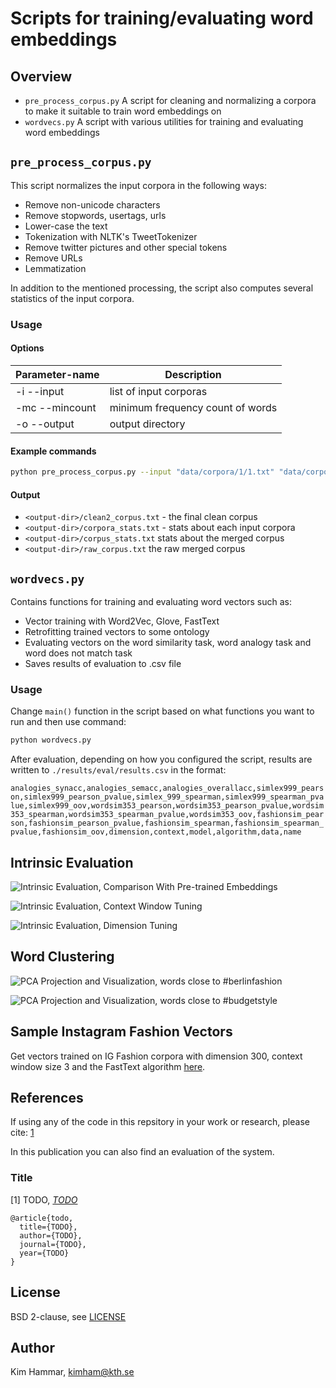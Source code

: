 # Scripts for training/evaluating word embeddings

## Overview

- `pre_process_corpus.py`  A script for cleaning and normalizing a corpora to make it suitable to train word embeddings on
- `wordvecs.py` A script with various utilities for training and evaluating word embeddings

## `pre_process_corpus.py`

This script normalizes the input corpora in the following ways:

- Remove non-unicode characters
- Remove stopwords, usertags, urls
- Lower-case the text
- Tokenization with NLTK's TweetTokenizer
- Remove twitter pictures and other special tokens
- Remove URLs
- Lemmatization

In addition to the mentioned processing, the script also computes several statistics of the input corpora.

### Usage

#### Options

| Parameter-name   | Description                                                                   |
| -----            | -----------                                                                   |
| -i --input       | list of input corporas |
| -mc --mincount   | minimum frequency count of words  |
| -o --output      | output directory  |

#### Example commands

```bash
python pre_process_corpus.py --input "data/corpora/1/1.txt" "data/corpora/2/2.txt" --mincount 2 --output data
```

#### Output
- `<output-dir>/clean2_corpus.txt` - the final clean corpus
- `<output-dir>/corpora_stats.txt` - stats about each input corpora
- `<output-dir>/corpus_stats.txt` stats about the merged corpus
- `<output-dir>/raw_corpus.txt` the raw merged corpus

## `wordvecs.py`

Contains functions for training and evaluating word vectors such as:

- Vector training with Word2Vec, Glove, FastText
- Retrofitting trained vectors to some ontology 
- Evaluating vectors on the word similarity task, word analogy task and word does not match task
- Saves results of evaluation to .csv file

### Usage

Change `main()` function in the script based on what functions you want to run and then use command:

```bash
python wordvecs.py
```

After evaluation, depending on how you configured the script, results are written to `./results/eval/results.csv` in the format:

`analogies_synacc,analogies_semacc,analogies_overallacc,simlex999_pearson,simlex999_pearson_pvalue,simlex_999_spearman,simlex999_spearman_pvalue,simlex999_oov,wordsim353_pearson,wordsim353_pearson_pvalue,wordsim353_spearman,wordsim353_spearman_pvalue,wordsim353_oov,fashionsim_pearson,fashionsim_pearson_pvalue,fashionsim_spearman,fashionsim_spearman_pvalue,fashionsim_oov,dimension,context,model,algorithm,data,name`

## Intrinsic Evaluation

![Intrinsic Evaluation, Comparison With Pre-trained Embeddings](./images/intrinsic_comparison_w_pretrained.png "Intrinsic Evaluation, Comparison With Pre-trained Embeddings")

![Intrinsic Evaluation, Context Window Tuning](./images/intrinsic_comparison_contextwindow.png "Intrinsic Evaluation, Context Window Tuning")

![Intrinsic Evaluation, Dimension Tuning](./images/intrinsic_comparison_dimensions.png "Intrinsic Evaluation, Dimension Tuning")

## Word Clustering

![PCA Projection and Visualization, words close to #berlinfashion](./images/word_plot_berlin.png "PCA Projection and Visualization, words close to #berlinfashion")

![PCA Projection and Visualization, words close to #budgetstyle](./images/word_plot_berlin.png "PCA Projection and Visualization, words close to #budgetstyle")

## Sample Instagram Fashion Vectors

Get vectors trained on IG Fashion corpora with dimension 300, context window size 3 and the FastText algorithm [here](https://www.dropbox.com/s/tvie2f8jtxcu4ca/fasttext_fashion_dim300_c3_skipgram.vec.zip?dl=0).

## References 

If using any of the code in this repsitory in your work or research, please cite: [1](TODO)

In this publication you can also find an evaluation of the system. 

### Title

[1] TODO, [*TODO*](link)

```
@article{todo,
  title={TODO},
  author={TODO},
  journal={TODO},
  year={TODO}
}
```

## License

BSD 2-clause, see [LICENSE](./LICENSE)

## Author

Kim Hammar, [kimham@kth.se](mailto:kimham@kth.se)